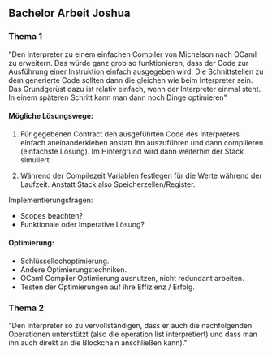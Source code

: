 ## Bachelor Arbeit Joshua

### Thema 1

"Den Interpreter zu einem einfachen Compiler von Michelson nach OCaml zu erweitern.
Das würde ganz grob so funktionieren, dass der Code zur Ausführung einer Instruktion einfach 
ausgegeben wird. Die Schnittstellen zu dem generierte Code sollten dann die gleichen wie beim 
Interpreter sein. Das Grundgerüst dazu ist relativ einfach, wenn der Interpreter einmal steht. 
In einem späteren Schritt kann man dann noch Dinge optimieren"

#### Mögliche Lösungswege:

1. Für gegebenen Contract den ausgeführten Code des Interpreters einfach aneinanderkleben anstatt 
ihn auszuführen und dann compilieren (einfachste Lösung). Im Hintergrund wird dann weiterhin der Stack simuliert.


2. Während der Compilezeit Variablen festlegen für die Werte während der Laufzeit. 
Anstatt Stack also Speicherzellen/Register.

Implementierungsfragen:
- Scopes beachten?
- Funktionale oder Imperative Lösung?

#### Optimierung:
- Schlüssellochoptimierung.
- Andere Optimierungstechniken.
- OCaml Compiler Optimierung ausnutzen, nicht redundant arbeiten.
- Testen der Optimierungen auf ihre Effizienz / Erfolg.




### Thema 2
"Den Interpreter so zu vervollständigen, dass er auch die nachfolgenden Operationen unterstützt
(also die operation list interpretiert) und dass man ihn auch direkt an die Blockchain
anschließen kann)."
